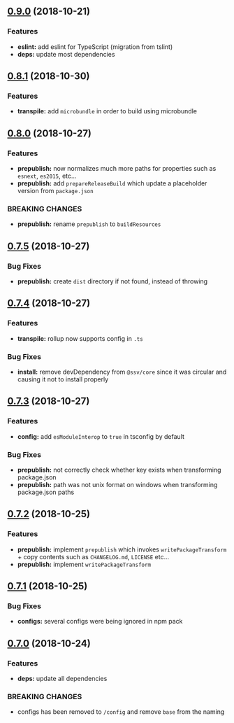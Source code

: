 ## [0.9.0](https://github.com/sketch7/ssv-tools/compare/0.8.1...0.9.0) (2018-10-21)

### Features

- **eslint:** add eslint for TypeScript (migration from tslint)
- **deps:** update most dependencies

## [0.8.1](https://github.com/sketch7/ssv-tools/compare/0.8.0...0.8.1) (2018-10-30)

### Features

- **transpile:** add `microbundle` in order to build using microbundle


## [0.8.0](https://github.com/sketch7/ssv-tools/compare/0.7.5...0.8.0) (2018-10-27)

### Features

- **prepublish:** now normalizes much more paths for properties such as `esnext`, `es2015`, etc...
- **prepublish:** add `prepareReleaseBuild` which update a placeholder version from `package.json`


### BREAKING CHANGES

- **prepublish:**  rename `prepublish` to `buildResources`


## [0.7.5](https://github.com/sketch7/ssv-tools/compare/0.7.4...0.7.5) (2018-10-27)

### Bug Fixes

- **prepublish:** create `dist` directory if not found, instead of throwing


## [0.7.4](https://github.com/sketch7/ssv-tools/compare/0.7.3...0.7.4) (2018-10-27)

### Features

- **transpile:** rollup now supports config in `.ts`


### Bug Fixes

- **install:** remove devDependency from `@ssv/core` since it was circular and causing it not to install properly


## [0.7.3](https://github.com/sketch7/ssv-tools/compare/0.7.2...0.7.3) (2018-10-27)

### Features

- **config:** add `esModuleInterop` to `true` in tsconfig by default


### Bug Fixes

- **prepublish:** not correctly check whether key exists when transforming package.json
- **prepublish:** path was not unix format on windows when transforming package.json paths


## [0.7.2](https://github.com/sketch7/ssv-tools/compare/0.7.1...0.7.2) (2018-10-25)

### Features

- **prepublish:** implement `prepublish` which invokes `writePackageTransform` + copy contents such as `CHANGELOG.md`, `LICENSE` etc...
- **prepublish:** implement `writePackageTransform`


## [0.7.1](https://github.com/sketch7/ssv-tools/compare/0.7.0...0.7.1) (2018-10-25)

### Bug Fixes

- **configs:** several configs were being ignored in npm pack


## [0.7.0](https://github.com/sketch7/ssv-tools/compare/0.6.12...0.7.0) (2018-10-24)

### Features

- **deps:** update all dependencies

### BREAKING CHANGES

- configs has been removed to `/config` and remove `base` from the naming
